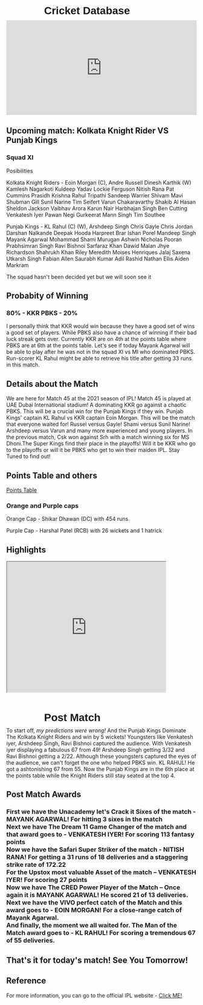 <html>
<head>
<title> Cricket unofficial website </title>
<style>
h1 {
font-family: sans-serif;
position: relative;
left: 100px;
top: 10px; 
scrolling="no";
};
h2 { 
position: relative;
left: 250px;
};
 header {
  height: 100%;
      color: red;
      background: url("C:/Shri Hari B/Coding/IPL.jpg");
  }

</style>
</head>
<body>
<h1>Cricket Database</h1>
<iframe src="https://bwidget.crictimes.org/" style="width:100%;min-height: 250px;" frameborder="0" scrolling="yes"></iframe>
<h2>Upcoming match: Kolkata Knight Rider VS Punjab Kings</h2>
<h3> Squad XI </h3>
<p> Posibilities </p>
<p> Kolkata Knight Riders - Eoin Morgan (C), Andre Russell Dinesh Karthik (W) Kamlesh Nagarkoti Kuldeep Yadav Lockie Ferguson Nitish Rana Pat Cummins Prasidh Krishna Rahul Tripathi Sandeep Warrier Shivam Mavi Shubman Gill Sunil Narine Tim Seifert Varun Chakaravarthy Shakib Al Hasan Sheldon Jackson Vaibhav Arora Karun Nair Harbhajan Singh Ben Cutting Venkatesh Iyer Pawan Negi Gurkeerat Mann Singh Tim Southee </p>
<p> Punjab Kings - KL Rahul (C) (W), Arshdeep Singh Chris Gayle Chris Jordan Darshan Nalkande Deepak Hooda Harpreet Brar Ishan Porel Mandeep Singh Mayank Agarwal Mohammad Shami Murugan Ashwin Nicholas Pooran Prabhsimran Singh Ravi Bishnoi Sarfaraz Khan Dawid Malan Jhye Richardson Shahrukh Khan Riley Meredith Moises Henriques Jalaj Saxena Utkarsh Singh Fabian Allen Saurabh Kumar Adil Rashid Nathan Ellis Aiden Markram </p>
<p> The squad hasn't been decided yet but we will soon see it</p>
<h2>Probabity of Winning</h2>
<h3>80% - KKR
PBKS - 20%</h3>
<p>I personally think that KKR would win because they have a good set of wins a good set of players. While PBKS also have a chance of winning if their bad luck streak gets over. Currently KKR are on 4th at the points table where PBKS are at 6th at the points table. Let's see if today Mayank Agarwal will be able to play after he was not in the squad XI vs MI who dominated PBKS. Run-scorer KL Rahul might be able to retrieve his title after getting 33 runs in this match.
</p>
<h2> Details about the Match </h2>
<p> We are here for Match 45 at the 2021 season of IPL! Match 45 is played at UAE Dubai International stadium! A dominating KKR go against a chaotic PBKS. This will be a crucial win for the Punjab Kings if they win. Punjab Kings' captain KL Rahul vs KKR captain Eoin Morgan. This will be the match that everyone waited for! Russel versus Gayle! Shami versus Sunil Narine! Arshdeep versus Varun and many more experienced and young players.
In the previous match, Csk won against Srh with a match winning six for MS Dhoni.The Super Kings find their place in the playoffs! Will it be KKR who go to the playoffs or will it be PBKS who get to win their maiden IPL. Stay Tuned to find out!</p>
 <h2> Points Table and others </h2>
  <a href="https://www.iplt20.com/points-table/men/2021">Points Table</a>
 <h3> Orange and Purple caps </h3>
 <p> Orange Cap - Shikar Dhawan (DC) with 454 runs</p>
 <p> Purple Cap - Harshal Patel (RCB) with 26 wickets and 1 hatrick</p>
 <h2> Highlights </h2>
 <iframe width="420" height="345" src="https://www.iplt20.com/video/242437/m44-srh-vs-csk-match-highlights?tagNames=indian-premier-league,highlights,indian-premier-league,highlights">
</iframe>
  <h1>Post Match</h1>
  <p>To start off, <em>my predictions were wrong!</em> And the Punjab Kings Dominate The Kolkata Knight Riders and win by 5 wickets! Youngsters like Venkatesh iyer, Arshdeep Singh, Ravi Bishnoi captured the audience. With Venkatesh iyer displaying a fabulous 67 from 49! Arshdeep Singh getting 3/32 and Ravi Bishnoi getting a 2/22. Although these youngsters captured the eyes of the audience, we can't forget the one who helped PBKS win. KL RAHUL! He got a ashtonishing 67 from 55. Now the Punjab Kings are in the 6th place at the points table while the Knight Riders still stay seated at the top 4.
  </p>
  <h2> Post Match Awards</h2>
  <h3> First we have the Unacademy let's Crack it Sixes of the match - MAYANK AGARWAL! For hitting 3 sixes in the match <br>
    Next we have The Dream 11 Game Changer of the match and that award goes to - VENKATESH IYER! For scoring 113 fantasy points<br>
    Now we have the Safari Super Striker of the match - NITISH RANA! For getting a 31 runs of 18 deliveries and a staggering strike rate of 172.22<br>
    For the Upstox most valuable Asset of the match – VENKATESH IYER! For scoring 27 points<br>
    Now we have The CRED Power Player of the Match – Once again it is MAYANK AGARWAL! He scored 21 of 13 deliveries.<br>
    Next we have the VIVO perfect catch of the Match and this award goes to - EOIN MORGAN! For a close-range catch of Mayank Agarwal.<br>
    And finally, the moment we all waited for. The Man of the Match award goes to - KL RAHUL! For scoring a tremendous 67 of 55 deliveries.</h3>
  <h2> That's it for today's match! See You Tomorrow!</h2>
<h2> Reference</h2>
For more information, you can go to the official IPL website - <a href="https://www.iplt20.com">Click ME! </a>
</body>
</html>
